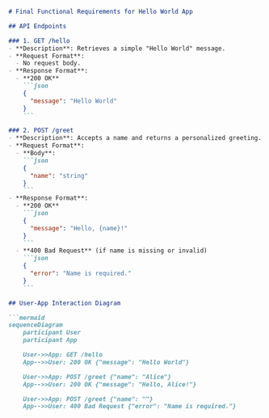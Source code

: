 ```markdown
# Final Functional Requirements for Hello World App

## API Endpoints

### 1. GET /hello
- **Description**: Retrieves a simple "Hello World" message.
- **Request Format**: 
  - No request body.
- **Response Format**: 
  - **200 OK**
    ```json
    {
      "message": "Hello World"
    }
    ```

### 2. POST /greet
- **Description**: Accepts a name and returns a personalized greeting.
- **Request Format**:
  - **Body**:
    ```json
    {
      "name": "string"
    }
    ```
- **Response Format**:
  - **200 OK**
    ```json
    {
      "message": "Hello, {name}!"
    }
    ```
  - **400 Bad Request** (if name is missing or invalid)
    ```json
    {
      "error": "Name is required."
    }
    ```

## User-App Interaction Diagram

```mermaid
sequenceDiagram
    participant User
    participant App

    User->>App: GET /hello
    App-->>User: 200 OK {"message": "Hello World"}

    User->>App: POST /greet {"name": "Alice"}
    App-->>User: 200 OK {"message": "Hello, Alice!"}

    User->>App: POST /greet {"name": ""}
    App-->>User: 400 Bad Request {"error": "Name is required."}
```
```